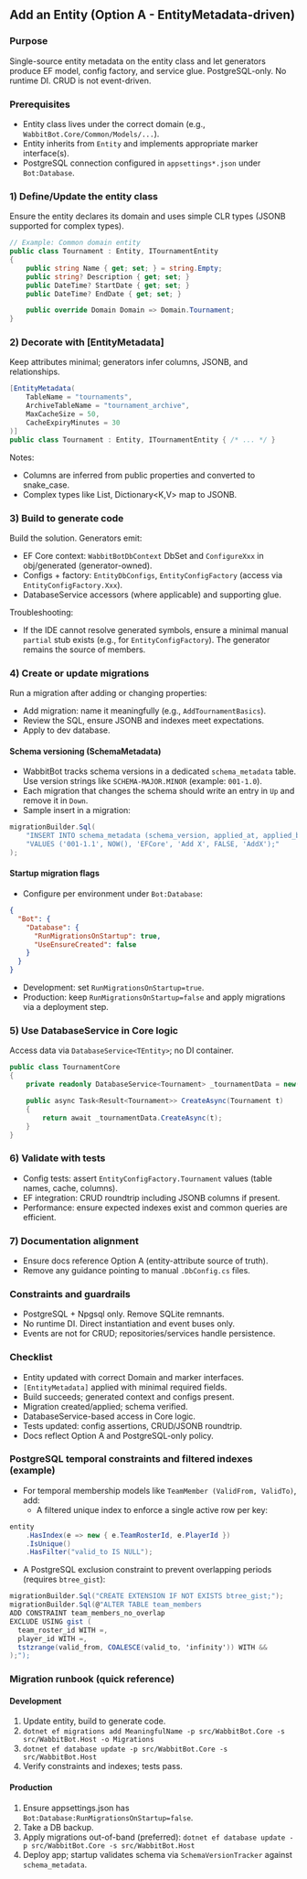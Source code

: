 ## Add an Entity (Option A - EntityMetadata-driven)

### Purpose
Single-source entity metadata on the entity class and let generators produce EF model, config factory, and
service glue. PostgreSQL-only. No runtime DI. CRUD is not event-driven.

### Prerequisites
- Entity class lives under the correct domain (e.g., `WabbitBot.Core/Common/Models/...`).
- Entity inherits from `Entity` and implements appropriate marker interface(s).
- PostgreSQL connection configured in `appsettings*.json` under `Bot:Database`.

### 1) Define/Update the entity class
Ensure the entity declares its domain and uses simple CLR types (JSONB supported for complex types).

```csharp
// Example: Common domain entity
public class Tournament : Entity, ITournamentEntity
{
    public string Name { get; set; } = string.Empty;
    public string? Description { get; set; }
    public DateTime? StartDate { get; set; }
    public DateTime? EndDate { get; set; }

    public override Domain Domain => Domain.Tournament;
}
```

### 2) Decorate with [EntityMetadata]
Keep attributes minimal; generators infer columns, JSONB, and relationships.

```csharp
[EntityMetadata(
    TableName = "tournaments",
    ArchiveTableName = "tournament_archive",
    MaxCacheSize = 50,
    CacheExpiryMinutes = 30
)]
public class Tournament : Entity, ITournamentEntity { /* ... */ }
```

Notes:
- Columns are inferred from public properties and converted to snake_case.
- Complex types like List<T>, Dictionary<K,V> map to JSONB.

### 3) Build to generate code
Build the solution. Generators emit:
- EF Core context: `WabbitBotDbContext` DbSet and `ConfigureXxx` in obj/generated (generator-owned).
- Configs + factory: `EntityDbConfigs`, `EntityConfigFactory` (access via `EntityConfigFactory.Xxx`).
- DatabaseService accessors (where applicable) and supporting glue.

Troubleshooting:
- If the IDE cannot resolve generated symbols, ensure a minimal manual `partial` stub exists (e.g., for
  `EntityConfigFactory`). The generator remains the source of members.

### 4) Create or update migrations
Run a migration after adding or changing properties:
- Add migration: name it meaningfully (e.g., `AddTournamentBasics`).
- Review the SQL, ensure JSONB and indexes meet expectations.
- Apply to dev database.

#### Schema versioning (SchemaMetadata)
- WabbitBot tracks schema versions in a dedicated `schema_metadata` table. Use version strings like
  `SCHEMA-MAJOR.MINOR` (example: `001-1.0`).
- Each migration that changes the schema should write an entry in `Up` and remove it in `Down`.
- Sample insert in a migration:
```csharp
migrationBuilder.Sql(
    "INSERT INTO schema_metadata (schema_version, applied_at, applied_by, description, is_breaking_change, migration_name) " +
    "VALUES ('001-1.1', NOW(), 'EFCore', 'Add X', FALSE, 'AddX');"
);
```

#### Startup migration flags
- Configure per environment under `Bot:Database`:
```json
{
  "Bot": {
    "Database": {
      "RunMigrationsOnStartup": true,
      "UseEnsureCreated": false
    }
  }
}
```
- Development: set `RunMigrationsOnStartup=true`.
- Production: keep `RunMigrationsOnStartup=false` and apply migrations via a deployment step.

### 5) Use DatabaseService in Core logic
Access data via `DatabaseService<TEntity>`; no DI container.

```csharp
public class TournamentCore
{
    private readonly DatabaseService<Tournament> _tournamentData = new();

    public async Task<Result<Tournament>> CreateAsync(Tournament t)
    {
        return await _tournamentData.CreateAsync(t);
    }
}
```

### 6) Validate with tests
- Config tests: assert `EntityConfigFactory.Tournament` values (table names, cache, columns).
- EF integration: CRUD roundtrip including JSONB columns if present.
- Performance: ensure expected indexes exist and common queries are efficient.

### 7) Documentation alignment
- Ensure docs reference Option A (entity-attribute source of truth).
- Remove any guidance pointing to manual `.DbConfig.cs` files.

### Constraints and guardrails
- PostgreSQL + Npgsql only. Remove SQLite remnants.
- No runtime DI. Direct instantiation and event buses only.
- Events are not for CRUD; repositories/services handle persistence.

### Checklist
- Entity updated with correct Domain and marker interfaces.
- `[EntityMetadata]` applied with minimal required fields.
- Build succeeds; generated context and configs present.
- Migration created/applied; schema verified.
- DatabaseService-based access in Core logic.
- Tests updated: config assertions, CRUD/JSONB roundtrip.
- Docs reflect Option A and PostgreSQL-only policy.

### PostgreSQL temporal constraints and filtered indexes (example)
- For temporal membership models like `TeamMember (ValidFrom, ValidTo)`, add:
  - A filtered unique index to enforce a single active row per key:
```csharp
entity
    .HasIndex(e => new { e.TeamRosterId, e.PlayerId })
    .IsUnique()
    .HasFilter("valid_to IS NULL");
```
  - A PostgreSQL exclusion constraint to prevent overlapping periods (requires `btree_gist`):
```csharp
migrationBuilder.Sql("CREATE EXTENSION IF NOT EXISTS btree_gist;");
migrationBuilder.Sql(@"ALTER TABLE team_members
ADD CONSTRAINT team_members_no_overlap
EXCLUDE USING gist (
  team_roster_id WITH =,
  player_id WITH =,
  tstzrange(valid_from, COALESCE(valid_to, 'infinity')) WITH &&
);");
```

### Migration runbook (quick reference)
#### Development
1. Update entity, build to generate code.
2. `dotnet ef migrations add MeaningfulName -p src/WabbitBot.Core -s src/WabbitBot.Host -o Migrations`
3. `dotnet ef database update -p src/WabbitBot.Core -s src/WabbitBot.Host`
4. Verify constraints and indexes; tests pass.

#### Production
1. Ensure appsettings.json has `Bot:Database:RunMigrationsOnStartup=false`.
2. Take a DB backup.
3. Apply migrations out-of-band (preferred):
   `dotnet ef database update -p src/WabbitBot.Core -s src/WabbitBot.Host`
4. Deploy app; startup validates schema via `SchemaVersionTracker` against `schema_metadata`.


